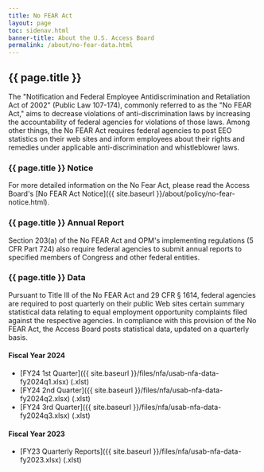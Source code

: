 ```yaml
---
title: No FEAR Act
layout: page
toc: sidenav.html
banner-title: About the U.S. Access Board
permalink: /about/no-fear-data.html
---
```


## {{ page.title }}

The "Notification and Federal Employee Antidiscrimination and Retaliation Act of 2002" (Public Law 107-174), commonly referred to as the "No FEAR Act," aims to decrease violations of anti-discrimination laws by increasing the accountability of federal agencies for violations of those laws.  Among other things, the No FEAR Act requires federal agencies to post EEO statistics on their web sites and inform employees about their rights and remedies under applicable anti-discrimination and whistleblower laws.

### {{ page.title }} Notice

For more detailed information on the No Fear Act, please read the Access Board's [No FEAR Act Notice]({{ site.baseurl }}/about/policy/no-fear-notice.html).

### {{ page.title }} Annual Report

Section 203(a) of the No FEAR Act and OPM's implementing regulations (5 CFR Part 724) also require federal agencies to submit annual reports to specified members of Congress and other federal entities.

### {{ page.title }} Data

Pursuant to Title III of the No FEAR Act and 29 CFR § 1614, federal agencies are required to post quarterly on their public Web sites certain summary statistical data relating to equal employment opportunity complaints filed against the respective agencies.  In compliance with this provision of the No FEAR Act, the Access Board posts statistical data, updated on a quarterly basis.

#### Fiscal Year 2024

- [FY24 1st Quarter]({{ site.baseurl }}/files/nfa/usab-nfa-data-fy2024q1.xlsx) (.xlst)
- [FY24 2nd Quarter]({{ site.baseurl }}/files/nfa/usab-nfa-data-fy2024q2.xlsx) (.xlst)
- [FY24 3rd Quarter]({{ site.baseurl }}/files/nfa/usab-nfa-data-fy2024q3.xlsx) (.xlst)

#### Fiscal Year 2023

- [FY23 Quarterly Reports]({{ site.baseurl }}/files/nfa/usab-nfa-data-fy2023.xlsx) (.xlst)

